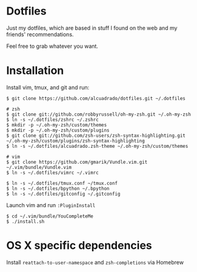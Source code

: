 # Dotfiles

Just my dotfiles, which are based in stuff I found on the web and my friends'
recommendations.

Feel free to grab whatever you want.

# Installation

Install vim, tmux, and git and run:

```
$ git clone https://github.com/alcuadrado/dotfiles.git ~/.dotfiles

# zsh
$ git clone git://github.com/robbyrussell/oh-my-zsh.git ~/.oh-my-zsh
$ ln -s ~/.dotfiles/zshrc ~/.zshrc
$ mkdir -p ~/.oh-my-zsh/custom/themes
$ mkdir -p ~/.oh-my-zsh/custom/plugins
$ git clone git://github.com/zsh-users/zsh-syntax-highlighting.git ~/.oh-my-zsh/custom/plugins/zsh-syntax-highlighting
$ ln -s ~/.dotfiles/alcuadrado.zsh-theme ~/.oh-my-zsh/custom/themes

# vim
$ git clone https://github.com/gmarik/Vundle.vim.git ~/.vim/bundle/Vundle.vim
$ ln -s ~/.dotfiles/vimrc ~/.vimrc

$ ln -s ~/.dotfiles/tmux.conf ~/tmux.conf
$ ln -s ~/.dotfiles/bpython ~/.bpython
$ ln -s ~/.dotfiles/gitconfig ~/.gitconfig
```

Launch vim and run `:PluginInstall`

```
$ cd ~/.vim/bundle/YouCompleteMe
$ ./install.sh
```

# OS X specific dependencies

Install `reattach-to-user-namespace` and `zsh-completions` via Homebrew
